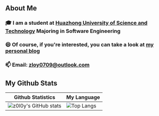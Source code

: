 ## About Me

### 🎓 I am a student at [Huazhong University of Science and Technology](https://www.hust.edu.cn/) **Majoring in Software Engineering**

### 😄 Of course, if you're interested, you can take a look at [my personal blog](https://z0l0y.github.io)

### 📫 Email: zloy0709@outlook.com

<!--
**z0l0y/z0l0y** is a ✨ _special_ ✨ repository because its `README.md` (this file) appears on your GitHub profile.

Here are some ideas to get you started:

- 🔭 I’m currently working on ...
- 🌱 I’m currently learning ...
- 👯 I’m looking to collaborate on ...
- 🤔 I’m looking for help with ...
- 💬 Ask me about ...
- 📫 How to reach me: ...
- 😄 Pronouns: ...
- ⚡ Fun fact: ...
-->

My Github Stats
---------------

<p align="center">

| Github Statistics                                            | My Language                                                  |
| ------------------------------------------------------------ | ------------------------------------------------------------ |
| ![z0l0y's GitHub stats](https://github-readme-stats.vercel.app/api?username=z0l0y&show_icons=true&theme=tokyonight) | ![Top Langs](https://github-readme-stats.vercel.app/api/top-langs/?username=z0l0y&layout=compact&exclude_repo=z0l0y.github.io) |

</p>

